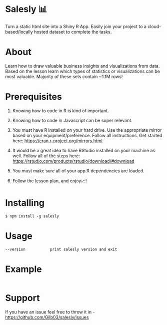 # Salesly 📊
Turn a static html site into a Shiny R App. Easily join your project to a cloud-based/locally hosted dataset to complete the tasks. 

# About 
Learn how to draw valuable business insights and visualizations from data. Based on the lesson learn which types of statistics or visualizations can be most valuable. Majority of these sets contain ~1.1M rows! 

# Prerequisites 
1. Knowing how to code in R is kind of important. 

2. Knowing how to code in Javascript can be super relevant. 

3. You must have R installed on your hard drive. Use the appropriate mirror based on your equipment/preference. Follow all instructions. Get started here: https://cran.r-project.org/mirrors.html.

4. It would be a great idea to have RStudio installed on your machine as well. Follow all of the steps here: https://rstudio.com/products/rstudio/download/#download 

5. You must make sure all of your app.R dependencies are loaded. 

6. Follow the lesson plan, and enjoy📈! 

# Installing 
`$ npm install -g salesly`

# Usage 

```$salesly 
--version           print salesly version and exit
```


# Example
``` 
```
# Support 
If you have an issue feel free to throw it in - https://github.com/Gilb03/salesly/issues    